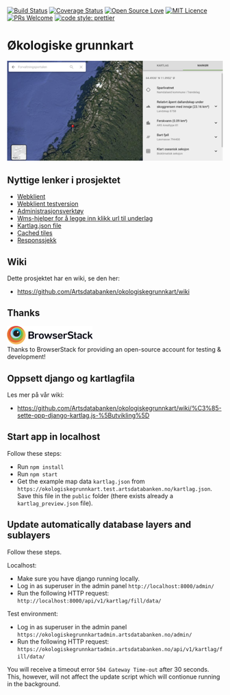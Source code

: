 [![Build Status](https://travis-ci.org/Artsdatabanken/okologiskegrunnkart.svg?branch=master)](https://travis-ci.org/Artsdatabanken/okologiskegrunnkart)
[![Coverage Status](https://coveralls.io/repos/github/Artsdatabanken/okologiskegrunnkart/badge.svg?branch=master)](https://coveralls.io/github/Artsdatabanken/okologiskegrunnkart?branch=master)
[![Open Source Love](https://badges.frapsoft.com/os/v2/open-source.svg?v=103)](https://github.com/ellerbrock/open-source-badges/)
[![MIT Licence](https://badges.frapsoft.com/os/mit/mit.svg?v=103)](https://opensource.org/licenses/mit-license.php)
[![PRs Welcome](https://img.shields.io/badge/PRs-welcome-brightgreen.svg)](CONTRIBUTING.md#pull-requests)
[![code style: prettier](https://img.shields.io/badge/code_style-prettier-ff69b4.svg?style=flat-square)](https://github.com/prettier/prettier)

# Økologiske grunnkart

![image](./doc/screenshot.png)

## Nyttige lenker i prosjektet

- [Webklient](https://okologiskegrunnkart.artsdatabanken.no)
- [Webklient testversion](https://okologiskegrunnkart.test.artsdatabanken.no)
- [Administrasjonsverktøy](https://okologiskegrunnkartadmin.artsdatabanken.no/admin/)
- [Wms-hjelper for å legge inn klikk url til underlag](https://okologiskegrunnkartadmin.artsdatabanken.no/static/index.html)
- [Kartlag.json file](https://okologiskegrunnkart.test.artsdatabanken.no/kartlag.json)
- [Cached tiles](https://data.test.artsdatabanken.no/grunnkart/)
- [Responssjekk](https://responssjekk.test.artsdatabanken.no/)

## Wiki

Dette prosjektet har en wiki, se den her:

- https://github.com/Artsdatabanken/okologiskegrunnkart/wiki

## Thanks

<a href="https://www.browserstack.com/"><img src="doc/Browserstack-logo.svg" width="200px">
</a>
<br/>Thanks to BrowserStack for providing an open-source account for testing & development!

## Oppsett django og kartlagfila

Les mer på vår wiki:

- https://github.com/Artsdatabanken/okologiskegrunnkart/wiki/%C3%85-sette-opp-django-kartlag.js-%5Butvikling%5D

## Start app in localhost

Follow these steps:

- Run `npm install`
- Run `npm start`
- Get the example map data `kartlag.json` from `https://okologiskegrunnkart.test.artsdatabanken.no/kartlag.json`. Save this file in the `public` folder (there exists already a `kartlag_preview.json` file).

## Update automatically database layers and sublayers

Follow these steps.

Localhost:

- Make sure you have django running locally.
- Log in as superuser in the admin panel `http://localhost:8000/admin/`
- Run the following HTTP request: `http://localhost:8000/api/v1/kartlag/fill/data/`

Test environment:

- Log in as superuser in the admin panel `https://okologiskegrunnkartadmin.artsdatabanken.no/admin/`
- Run the following HTTP request: `https://okologiskegrunnkartadmin.artsdatabanken.no/api/v1/kartlag/fill/data/`

You will receive a timeout error `504 Gateway Time-out` after 30 seconds. This, however, will not affect the update script which will contionue running in the background.

